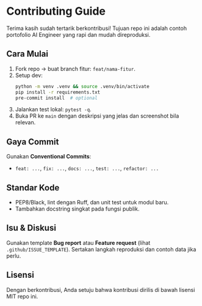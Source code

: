 
# Contributing Guide

Terima kasih sudah tertarik berkontribusi! Tujuan repo ini adalah contoh portofolio AI Engineer yang rapi dan mudah direproduksi.

## Cara Mulai
1. Fork repo → buat branch fitur: `feat/nama-fitur`.
2. Setup dev:
   ```bash
   python -m venv .venv && source .venv/bin/activate
   pip install -r requirements.txt
   pre-commit install  # optional
   ```
3. Jalankan test lokal: `pytest -q`.
4. Buka PR ke `main` dengan deskripsi yang jelas dan screenshot bila relevan.

## Gaya Commit
Gunakan **Conventional Commits**:
- `feat: ...`, `fix: ...`, `docs: ...`, `test: ...`, `refactor: ...`

## Standar Kode
- PEP8/Black, lint dengan Ruff, dan unit test untuk modul baru.
- Tambahkan docstring singkat pada fungsi publik.

## Isu & Diskusi
Gunakan template **Bug report** atau **Feature request** (lihat `.github/ISSUE_TEMPLATE`). Sertakan langkah reproduksi dan contoh data jika perlu.

## Lisensi
Dengan berkontribusi, Anda setuju bahwa kontribusi dirilis di bawah lisensi MIT repo ini.
